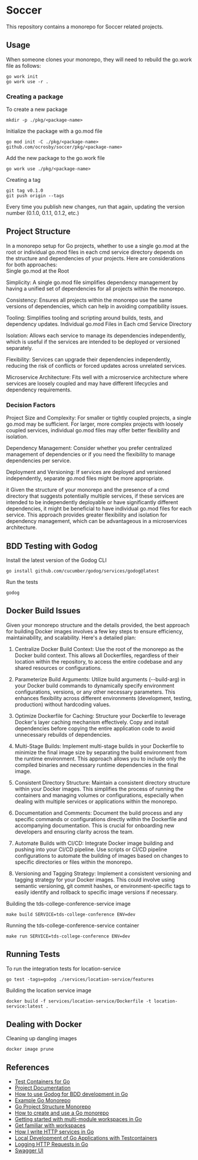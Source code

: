 # Soccer

This repository contains a monorepo for Soccer related projects.

## Usage

When someone clones your monorepo, they will need to rebuild the go.work file as follows:

```shell
go work init
go work use -r .
```

### Creating a package

To create a new package

```shell
mkdir -p ./pkg/<package-name>
```

Initialize the package with a go.mod file

```shell
go mod init -C ./pkg/<package-name> github.com/ocrosby/soccer/pkg/<package-name>
```

Add the new package to the go.work file

```shell
go work use ./pkg/<package-name>
```

Creating a tag

```shell
git tag v0.1.0
git push origin --tags
```

Every time you publish new changes, run that again, updating the version number (0.1.0, 0.1.1, 0.1.2, etc.)

## Project Structure

In a monorepo setup for Go projects, whether to use a single go.mod at the root or individual go.mod files in each cmd service directory depends on the structure and dependencies of your projects. Here are considerations for both approaches:  
Single go.mod at the Root

Simplicity: A single go.mod file simplifies dependency management by having a unified set of dependencies for all projects within the monorepo.

Consistency: Ensures all projects within the monorepo use the same versions of dependencies, which can help in avoiding compatibility issues.

Tooling: Simplifies tooling and scripting around builds, tests, and dependency updates.
Individual go.mod Files in Each cmd Service Directory

Isolation: Allows each service to manage its dependencies independently, which is useful if the services are intended to be deployed or versioned separately.

Flexibility: Services can upgrade their dependencies independently, reducing the risk of conflicts or forced updates across unrelated services.

Microservice Architecture: Fits well with a microservice architecture where services are loosely coupled and may have different lifecycles and dependency requirements.

### Decision Factors

Project Size and Complexity: For smaller or tightly coupled projects, a single go.mod may be sufficient. For larger, more complex projects with loosely coupled services, individual go.mod files may offer better flexibility and isolation.

Dependency Management: Consider whether you prefer centralized management of dependencies or if you need the flexibility to manage dependencies per service.

Deployment and Versioning: If services are deployed and versioned independently, separate go.mod files might be more appropriate.

it Given the structure of your monorepo and the presence of a cmd directory that suggests potentially multiple services, if these services are intended to be independently deployable or have significantly different dependencies, it might be beneficial to have individual go.mod files for each service. This approach provides greater flexibility and isolation for dependency management, which can be advantageous in a microservices architecture.

## BDD Testing with Godog

Install the latest version of the Godog CLI

```shell
go install github.com/cucumber/godog/services/godog@latest
```

Run the tests

```shell
godog
```

## Docker Build Issues

Given your monorepo structure and the details provided, the best approach for building Docker images involves a few key steps to ensure efficiency, maintainability, and scalability. Here's a detailed plan:  

1. Centralize Docker Build Context: Use the root of the monorepo as the Docker build context. This allows all Dockerfiles, regardless of their location within the repository, to access the entire codebase and any shared resources or configurations.  

2. Parameterize Build Arguments: Utilize build arguments (--build-arg) in your Docker build commands to dynamically specify environment configurations, versions, or any other necessary parameters. This enhances flexibility across different environments (development, testing, production) without hardcoding values.  

3. Optimize Dockerfile for Caching: Structure your Dockerfile to leverage Docker's layer caching mechanism effectively. Copy and install dependencies before copying the entire application code to avoid unnecessary rebuilds of dependencies.  

4. Multi-Stage Builds: Implement multi-stage builds in your Dockerfile to minimize the final image size by separating the build environment from the runtime environment. This approach allows you to include only the compiled binaries and necessary runtime dependencies in the final image.  

5. Consistent Directory Structure: Maintain a consistent directory structure within your Docker images. This simplifies the process of running the containers and managing volumes or configurations, especially when dealing with multiple services or applications within the monorepo.  

6. Documentation and Comments: Document the build process and any specific commands or configurations directly within the Dockerfile and accompanying documentation. This is crucial for onboarding new developers and ensuring clarity across the team.  

7. Automate Builds with CI/CD: Integrate Docker image building and pushing into your CI/CD pipeline. Use scripts or CI/CD pipeline configurations to automate the building of images based on changes to specific directories or files within the monorepo.  

8. Versioning and Tagging Strategy: Implement a consistent versioning and tagging strategy for your Docker images. This could involve using semantic versioning, git commit hashes, or environment-specific tags to easily identify and rollback to specific image versions if necessary.





Building the tds-college-conference-service image

```shell
make build SERVICE=tds-college-conference ENV=dev
```

Running the tds-college-conference-service container

```shell
make run SERVICE=tds-college-conference ENV=dev
```

## Running Tests

To run the integration tests for location-service

```shell
go test -tags=godog ./services/location-service/features
```

Building the location service image

```shell
docker build -f services/location-service/Dockerfile -t location-service:latest .
```

## Dealing with Docker

Cleaning up dangling images

```shell
docker image prune
```

## References

- [Test Containers for Go](https://golang.testcontainers.org/)
- [Project Documentation](docs/index.md)
- [How to use Godog for BDD development in Go](https://semaphoreci.com/community/tutorials/how-to-use-godog-for-behavior-driven-development-in-go)
- [Example Go Monorepo](https://github.com/Medium-Stories/go-mono-repo)
- [Go Project Structure Monorepo](https://blog.devops.dev/go-project-structure-monorepo-daa762ec36a2)
- [How to create and use a Go monorepo](https://scriptable.com/golang/how-to-create-and-use-a-go-monorepo/)
- [Getting started with multi-module workspaces in Go](https://go.dev/doc/tutorial/workspaces/)
- [Get familiar with workspaces](https://go.dev/blog/get-familiar-with-workspaces)
- [How I write HTTP services in Go](https://grafana.com/blog/2024/02/09/how-i-write-http-services-in-go-after-13-years/)
- [Local Development of Go Applications with Testcontainers](https://www.docker.com/blog/local-development-of-go-applications-with-testcontainers/)
- [Logging HTTP Requests in Go](https://blog.kowalczyk.info/article/e00e89c3841e4f8c8c769a78b8a90b47/logging-http-requests-in-go.html)
- [Swagger UI](https://github.com/swagger-api/swagger-ui/releases/)